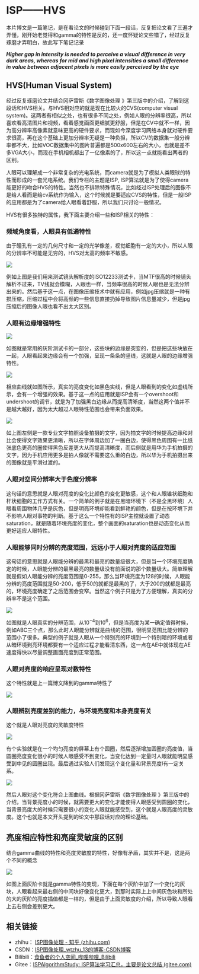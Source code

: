 

# ISP——HVS

本片博文是一篇笔记，是在看论文的时候碰到下面一段话，反复把论文看了三遍才弄懂，刚开始老觉得和gamma的特性是反的，还一度怀疑论文些错了，经过反复琢磨才弄明白，故此写下笔记记录

***Higher gap in intensity is needed to perceive a visual difference in very dark areas, whereas for mid and high pixel intensities a small difference in value between adjacent pixels is more easily perceived by the eye***

## HVS(Human Visual System)

经过反复琢磨论文并结合冈萨雷斯《数字图像处理 》第三版中的介绍，了解到这段话和HVS相关。与HVS相对应的就是现在比较火的CVS(computer visual system)。这两者有相似之处，也有很多不同之处，例如人眼的分辨率很高，所以喜欢看高清图片和视频，看着感觉画面更细腻更舒服，但是在CV中就不一样，因为高分辨率高像素就意味更高的硬件要求，而现如今深度学习网络本身就对硬件要求很高，再在这个基础上更加分辨率无疑是一种负担，所以CV的数据集一般分辨率都不大，比如VOC数据集中的图片普遍都是500x600左右的大小，也就是差不多VGA大小，而现在手机相机都出了一亿像素的了，所以这一点就能看出两者的区别。

人眼可以理解成一个非常复杂的光电系统，而camera就是为了模拟人类眼球的特性而形成的一套光电系统。我们专栏的主题是ISP, ISP算法就是为了使得camera能更好的吻合HVS的特性。当然也不排除特殊情况，比如经过ISP处理后的图像不是给人看而是给cv系统作为输入，这个时候就是要适应CVS的特性，但是一般ISP的应用都是为了camera给人眼看着舒服，所以我们只讨论一般情况。

HVS有很多独特的属性，我下面主要介绍一些和ISP相关的特性：

### 频域角度看，人眼具有低通特性

由于瞳孔有一定的几何尺寸和一定的光学像差，视觉细胞有一定的大小，所以人眼的分辨率不可能是无穷的，HVS对太高的频率不敏感。

![](images\MTF.png)



例如上图是我们用来测试镜头解析度的ISO12233测试卡，当MTF很高的时候镜头解析不过来，TV线就会模糊，人眼也一样，当频率很高的时候人眼也是无法分辨出来的。然后基于这一点，在图像压缩技术中就有应用，例如jpg压缩就是一种有损压缩，压缩过程中会将高频的一些信息直接扔掉导致图片信息量减少，但是jpg压缩后的图像人眼也看不出太大区别。

### 人眼有边缘增强特性

![](images\machBand1.png)

如图就是常用的灰阶测试卡的一部分，这些块的边缘是突变的，但是把这些块放在一起，人眼看起来边缘会有一个加强，呈现一条条的竖线，这就是人眼的边缘增强特性。

![](images\machband2.png)

相应曲线就如图所示，真实的亮度变化如黑色实线，但是人眼看到的变化如虚线所示，会有一个增强的效果。基于这一点的应用就是ISP会有一个overshoot和undershoot的调节，就是为了加强黑白边缘从而提高清晰度，当然这两个值并不是越大越好，因为太大超过人眼特性范围也会带来负面效果。

![](images\overshoot.png)

如上图左侧是一款专业文字拍照设备拍摄的文字，因为拍文字的时候提高边缘和对比会使得文字效果更清晰，所以在字体周边加了一圈白边，使得黑色周围有一比纸张底色更亮的圈使得黑色反差更大从而提高清晰度，而后侧就是用华为手机拍摄的文字，因为手机应用更多是拍人像就不需要这么重的白边，所以华为手机拍摄出来的图像就是平滑过渡的。

### 人眼对空间分辨率大于色度分辨率

这句话的意思就是人眼对亮度的变化比颜色的变化更敏感，这个和人眼锥状细胞和杆状细胞的工作方式有关。一个简单的例子就是在黑暗环境下（不是全黑环境）人眼看周围物体几乎是灰色，但是明亮环境却能看到鲜艳的颜色，但是在按环境下并不影响人眼对事物的判断。基于这么一个特性有的ISP主控就设置了动态saturation，就是随着环境亮度的变化，整个画面的saturation也是动态变化从而更好适应人眼特性。

### 人眼能够同时分辨的亮度范围，远远小于人眼对亮度的适应范围

这句话的意思就是人眼能分辨的最黑和最亮的数量级很大，但是当一个环境亮度确定的时候，人眼能分辨的最黑最亮的数量级没有前面说的那个数量级大。简单理解就是假如人眼能分辨的亮度范围是0-255，那么当环境亮度为128的时候，人眼能分辨的亮度范围就是50-200，低于50的就都是最黑的了，大于200的就都是最亮的，环境亮度确定了之后范围会变窄。当然这个例子只是为了方便理解，真实的分辨率不是这个范围。

![](images\brightnessRange.jpg)

如图就是人眼真实的分辨范围，从$10^{-4}$到$10^{6}$，但是当亮度为某一确定值得时候，例如ABC三个点，那么此时人眼能分辨就是曲线的范围，很明显范围比能分辨的范围小了很多。典型的例子就是人眼从一个特别亮的环境到一个特别暗的环境或者从暗环境到亮环境都要有一个适应过程才能看清东西，这一点在AE中就体现在AE速度得快以尽量调整画面亮度到正常范围。

### 人眼对亮度的响应呈现对数特性

这个特性就是上一篇博文降到的gamma特性了

![](images\eyeFunc.jpg)

### 人眼辨别亮度差别的能力，与环境亮度和本身亮度有关

这个就是人眼对亮度的灵敏度特性

![](images\i.png)

有个实验就是在一个均匀亮度的屏幕上有个圆圈，然后逐渐增加圆圈的亮度值，当圆圈亮度变化很小的时候人眼感受不到变化，当变化达到一定量时人眼就能明显感受到中见的圆圈出现。最后通过实验人们发现这个变化量和背景亮度I有一定关系。

![](images\weber.png)

然后人眼对这个变化符合上图曲线。根据冈萨雷斯《数字图像处理 》第三版中的介绍，当背景亮度小的时候，就需要更大的变化才能使得人眼感受到圆圈的变化，当背景亮度大的时候只需要很小的变化人眼就能感受到，这个就是人眼亮度的灵敏度。这个也就是本文开头提到的论文中那段话对应的理论基础。

## 亮度相应特性和亮度灵敏度的区别

结合gamma曲线的特性和亮度灵敏度的特性，好像有矛盾，其实并不是，这是两个不同的概念

![](images\HVS.png)

如图上面灰阶卡就是gamma特性的变现，下面在每个灰阶中加了一个变化的灰块，人眼看起来最右侧的中间块好像变化更大，到那时实际上上中间灰色块和所处的大的灰阶的亮度插值都是一样的，但是由于上面灵敏度的介绍，所以导致人眼看上去右侧会差别更大。

## 相关链接

- zhihu： [ISP图像处理 - 知乎 (zhihu.com)](https://www.zhihu.com/column/c_1389227246742335488)
- CSDN：[ISP图像处理_wtzhu_13的博客-CSDN博客](https://blog.csdn.net/wtzhu_13/category_11144092.html?spm=1001.2014.3001.5482)
- Bilibili：[食鱼者的个人空间_哔哩哔哩_Bilibili](https://space.bilibili.com/439454715/video)
- Gitee：[ISPAlgorithmStudy: ISP算法学习汇总，主要是论文总结 (gitee.com)](https://gitee.com/wtzhu13/ISPAlgorithmStudy)

